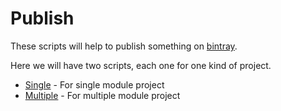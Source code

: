 # Publish
These scripts will help to publish something on [bintray](https://bintray.com).

Here we will have two scripts, each one for one kind of project.

* [Single](single.md) - For single module project
* [Multiple](multiple.md) - For multiple module project
